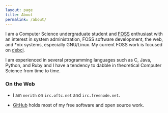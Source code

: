 ```yaml
---
layout: page
title: About
permalink: /about/
---
```


I am a Computer Science undergraduate student and
[FOSS](https://en.wikipedia.org/wiki/Free_and_open-source_software)
enthusiast with an interest in system administration, FOSS software development,
the web, and *nix systems, especially GNU/Linux. My current FOSS work is focused
on [debci](https://ci.debian.net).

I am experienced in several programming languages such as C, Java, Python, and
Ruby and I have a tendency to dabble in theoretical Computer Science from time
to time.

### On the Web

  * I am `nerith` on `irc.oftc.net` and `irc.freenode.net`.

  * [GitHub](https://github.com/nerith/) holds most of my free software and open
    source work.
